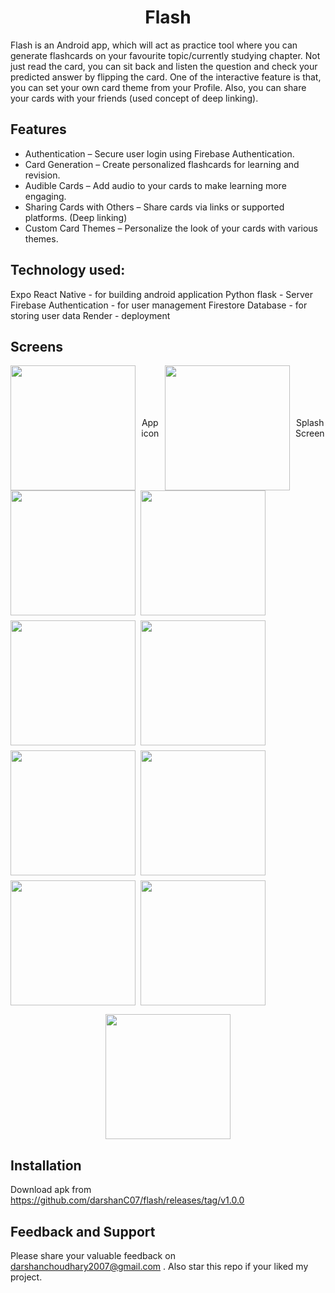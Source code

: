 <h1 align="center">Flash</h1>
Flash is an Android app, which will act as practice tool where you can generate flashcards on your favourite topic/currently studying chapter. Not just read the card, you can sit back and listen the question 
and check your predicted answer by flipping the card. One of the interactive feature is that, you can set your own card theme from your Profile. Also, you can share your cards with your friends
(used concept of deep linking).

## Features
- Authentication – Secure user login using Firebase Authentication.
- Card Generation – Create personalized flashcards for learning and revision.
- Audible Cards – Add audio to your cards to make learning more engaging.
- Sharing Cards with Others – Share cards via links or supported platforms. (Deep linking)
- Custom Card Themes – Personalize the look of your cards with various themes.

## Technology used:
Expo React Native - for building android application
Python flask - Server
Firebase Authentication - for user management
Firestore Database - for storing user data
Render - deployment

## Screens
  
<div style="display: flex; gap: 8px; justify-content: center; align-items: center; flex-direction: row;" align="center">
  <img src="https://github.com/user-attachments/assets/3a98ed8c-45b2-41fc-97ee-b9b080e49812" width="200"  />
  <p>App icon</p>
  <img src="https://github.com/user-attachments/assets/b1cfe4a4-599d-44ff-97e1-f330379d5601" width="200" />
  <p>Splash Screen</p>
</div>


<div style="display: flex; flex-wrap: wrap; gap: 8px;" align="center">
  <img src="https://github.com/user-attachments/assets/899e1700-c6d4-49a2-a978-4f85f167623f" width="200" />
  <img src="https://github.com/user-attachments/assets/7fc53af3-d86a-4181-8313-61ea8576a95d" width="200" />
  <img src="https://github.com/user-attachments/assets/b77125ac-b423-4501-80e0-f162232e3455" width="200" />
   <img src="https://github.com/user-attachments/assets/33eb1ee2-6d70-48c3-ab32-7d07e0184c58" width="200" />
  <img src="https://github.com/user-attachments/assets/ca59fdd5-14f2-4e05-b5b3-6605f7808fc0" width="200" />
  <img src="https://github.com/user-attachments/assets/cd27666a-ed7e-4b37-9b72-6531cbc4eb84" width="200" />
    <img src="https://github.com/user-attachments/assets/9cebde19-22cf-4d7e-a7ef-6be3a92f033f" width="200" />
  <img src="https://github.com/user-attachments/assets/f110af1c-7ad9-4205-bae9-cfef39241367" width="200" />

</div>
<p align="center">
  <img src="https://github.com/user-attachments/assets/b8699f7c-122c-48ee-a654-66fdee833e62" width="200" />
</p>


## Installation
Download apk from https://github.com/darshanC07/flash/releases/tag/v1.0.0

## Feedback and Support
Please share your valuable feedback on darshanchoudhary2007@gmail.com  . Also star this repo if your liked my project.
